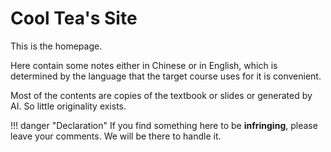 # Cool Tea's Site

This is the homepage.

Here contain some notes either in Chinese or in English, which is determined by the language that the target course uses for it is convenient.  

Most of the contents are copies of the textbook or slides or generated by AI. So little originality exists.  

!!! danger "Declaration"
    If you find something here to be **infringing**, please leave your comments. We will be there to handle it.  
